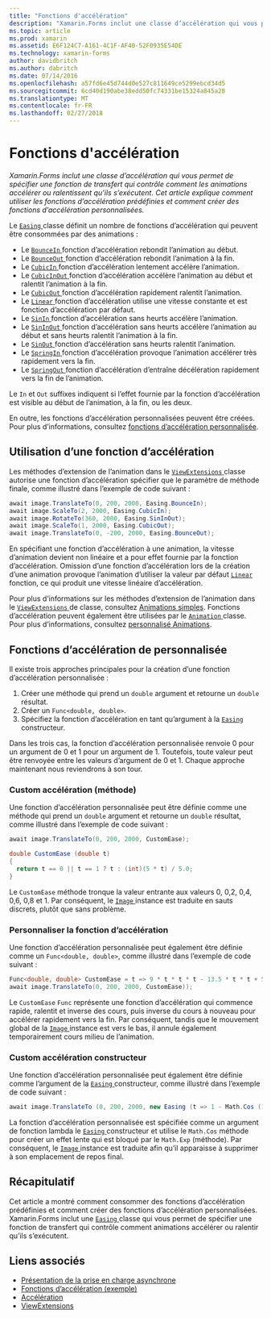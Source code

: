 ```yaml
---
title: "Fonctions d'accélération"
description: "Xamarin.Forms inclut une classe d’accélération qui vous permet de spécifier une fonction de transfert qui contrôle comment les animations accélérer ou ralentissent qu’ils s’exécutent. Cet article explique comment utiliser les fonctions d’accélération prédéfinies et comment créer des fonctions d’accélération personnalisées."
ms.topic: article
ms.prod: xamarin
ms.assetid: E6F124C7-A161-4C1F-AF40-52F0935E54DE
ms.technology: xamarin-forms
author: davidbritch
ms.author: dabritch
ms.date: 07/14/2016
ms.openlocfilehash: a57fd6e45d744d0e527c811649ce5299ebcd34d5
ms.sourcegitcommit: 6cd40d190abe38edd50fc74331be15324a845a28
ms.translationtype: MT
ms.contentlocale: fr-FR
ms.lasthandoff: 02/27/2018
---
```

# <a name="easing-functions"></a>Fonctions d'accélération

_Xamarin.Forms inclut une classe d’accélération qui vous permet de spécifier une fonction de transfert qui contrôle comment les animations accélérer ou ralentissent qu’ils s’exécutent. Cet article explique comment utiliser les fonctions d’accélération prédéfinies et comment créer des fonctions d’accélération personnalisées._


Le [ `Easing` ](https://developer.xamarin.com/api/type/Xamarin.Forms.Easing/) classe définit un nombre de fonctions d’accélération qui peuvent être consommées par des animations :

- Le [ `BounceIn` ](https://developer.xamarin.com/api/field/Xamarin.Forms.Easing.BounceIn/) fonction d’accélération rebondit l’animation au début.
- Le [ `BounceOut` ](https://developer.xamarin.com/api/field/Xamarin.Forms.Easing.BounceOut/) fonction d’accélération rebondit l’animation à la fin.
- Le [ `CubicIn` ](https://developer.xamarin.com/api/field/Xamarin.Forms.Easing.CubicIn/) fonction d’accélération lentement accélère l’animation.
- Le [ `CubicInOut` ](https://developer.xamarin.com/api/field/Xamarin.Forms.Easing.CubicInOut/) fonction d’accélération accélère l’animation au début et ralentit l’animation à la fin.
- Le [ `CubicOut` ](https://developer.xamarin.com/api/field/Xamarin.Forms.Easing.CubicOut/) fonction d’accélération rapidement ralentit l’animation.
- Le [ `Linear` ](https://developer.xamarin.com/api/field/Xamarin.Forms.Easing.Linear/) fonction d’accélération utilise une vitesse constante et est fonction d’accélération par défaut.
- Le [ `SinIn` ](https://developer.xamarin.com/api/field/Xamarin.Forms.Easing.SinIn/) fonction d’accélération sans heurts accélère l’animation.
- Le [ `SinInOut` ](https://developer.xamarin.com/api/field/Xamarin.Forms.Easing.SinInOut/) fonction d’accélération sans heurts accélère l’animation au début et sans heurts ralentit l’animation à la fin.
- Le [ `SinOut` ](https://developer.xamarin.com/api/field/Xamarin.Forms.Easing.SinOut/) fonction d’accélération sans heurts ralentit l’animation.
- Le [ `SpringIn` ](https://developer.xamarin.com/api/field/Xamarin.Forms.Easing.SpringIn/) fonction d’accélération provoque l’animation accélérer très rapidement vers la fin.
- Le [ `SpringOut` ](https://developer.xamarin.com/api/field/Xamarin.Forms.Easing.SpringOut/) fonction d’accélération d’entraîne décélération rapidement vers la fin de l’animation.

Le `In` et `Out` suffixes indiquent si l’effet fournie par la fonction d’accélération est visible au début de l’animation, à la fin, ou les deux.

En outre, les fonctions d’accélération personnalisées peuvent être créées. Pour plus d’informations, consultez [fonctions d’accélération personnalisée](#customeasing).

## <a name="consuming-an-easing-function"></a>Utilisation d’une fonction d’accélération

Les méthodes d’extension de l’animation dans le [ `ViewExtensions` ](https://developer.xamarin.com/api/type/Xamarin.Forms.ViewExtensions/) classe autorise une fonction d’accélération spécifier que le paramètre de méthode finale, comme illustré dans l’exemple de code suivant :

```csharp
await image.TranslateTo(0, 200, 2000, Easing.BounceIn);
await image.ScaleTo(2, 2000, Easing.CubicIn);
await image.RotateTo(360, 2000, Easing.SinInOut);
await image.ScaleTo(1, 2000, Easing.CubicOut);
await image.TranslateTo(0, -200, 2000, Easing.BounceOut);
```

En spécifiant une fonction d’accélération à une animation, la vitesse d’animation devient non linéaire et a pour effet fournie par la fonction d’accélération. Omission d’une fonction d’accélération lors de la création d’une animation provoque l’animation d’utiliser la valeur par défaut [ `Linear` ](https://developer.xamarin.com/api/field/Xamarin.Forms.Easing.Linear/) fonction, ce qui produit une vitesse linéaire d’accélération.

Pour plus d’informations sur les méthodes d’extension de l’animation dans le [ `ViewExtensions` ](https://developer.xamarin.com/api/type/Xamarin.Forms.ViewExtensions/) de classe, consultez [Animations simples](~/xamarin-forms/user-interface/animation/simple.md). Fonctions d’accélération peuvent également être utilisées par le [ `Animation` ](https://developer.xamarin.com/api/type/Xamarin.Forms.Animation/) classe. Pour plus d’informations, consultez [personnalisé Animations](~/xamarin-forms/user-interface/animation/custom.md).

<a name="customeasing" />

## <a name="custom-easing-functions"></a>Fonctions d’accélération de personnalisée

Il existe trois approches principales pour la création d’une fonction d’accélération personnalisée :

1. Créer une méthode qui prend un `double` argument et retourne un `double` résultat.
1. Créer un `Func<double, double>`.
1. Spécifiez la fonction d’accélération en tant qu’argument à la [ `Easing` ](https://developer.xamarin.com/api/type/Xamarin.Forms.Easing/) constructeur.

Dans les trois cas, la fonction d’accélération personnalisée renvoie 0 pour un argument de 0 et 1 pour un argument de 1. Toutefois, toute valeur peut être renvoyée entre les valeurs d’argument de 0 et 1. Chaque approche maintenant nous reviendrons à son tour.

### <a name="custom-easing-method"></a>Custom accélération (méthode)

Une fonction d’accélération personnalisée peut être définie comme une méthode qui prend un `double` argument et retourne un `double` résultat, comme illustré dans l’exemple de code suivant :

```csharp
await image.TranslateTo(0, 200, 2000, CustomEase);

double CustomEase (double t)
{
  return t == 0 || t == 1 ? t : (int)(5 * t) / 5.0;
}
```

Le `CustomEase` méthode tronque la valeur entrante aux valeurs 0, 0,2, 0,4, 0,6, 0,8 et 1. Par conséquent, le [ `Image` ](https://developer.xamarin.com/api/type/Xamarin.Forms.Image/) instance est traduite en sauts discrets, plutôt que sans problème.

### <a name="custom-easing-func"></a>Personnaliser la fonction d’accélération

Une fonction d’accélération personnalisée peut également être définie comme un `Func<double, double>`, comme illustré dans l’exemple de code suivant :

```csharp
Func<double, double> CustomEase = t => 9 * t * t * t - 13.5 * t * t + 5.5 * t;
await image.TranslateTo(0, 200, 2000, CustomEase));
```

Le `CustomEase` `Func` représente une fonction d’accélération qui commence rapide, ralentit et inverse des cours, puis inverse du cours à nouveau pour accélérer rapidement vers la fin. Par conséquent, tandis que le mouvement global de la [ `Image` ](https://developer.xamarin.com/api/type/Xamarin.Forms.Image/) instance est vers le bas, il annule également temporairement cours milieu de l’animation.

### <a name="custom-easing-constructor"></a>Custom accélération constructeur

Une fonction d’accélération personnalisée peut également être définie comme l’argument de la [ `Easing` ](https://developer.xamarin.com/api/type/Xamarin.Forms.Easing/) constructeur, comme illustré dans l’exemple de code suivant :

```csharp
await image.TranslateTo (0, 200, 2000, new Easing (t => 1 - Math.Cos (10 * Math.PI * t) * Math.Exp (-5 * t)));
```

La fonction d’accélération personnalisée est spécifiée comme un argument de fonction lambda le [ `Easing` ](https://developer.xamarin.com/api/type/Xamarin.Forms.Easing/) constructeur et utilise le `Math.Cos` méthode pour créer un effet lente qui est bloqué par le `Math.Exp` (méthode). Par conséquent, le [ `Image` ](https://developer.xamarin.com/api/type/Xamarin.Forms.Image/) instance est traduite afin qu’il apparaisse à supprimer à son emplacement de repos final.

## <a name="summary"></a>Récapitulatif

Cet article a montré comment consommer des fonctions d’accélération prédéfinies et comment créer des fonctions d’accélération personnalisées. Xamarin.Forms inclut une [ `Easing` ](https://developer.xamarin.com/api/type/Xamarin.Forms.Easing/) classe qui vous permet de spécifier une fonction de transfert qui contrôle comment animations accélérer ou ralentir qu’ils s’exécutent.



## <a name="related-links"></a>Liens associés

- [Présentation de la prise en charge asynchrone](~/cross-platform/platform/async.md)
- [Fonctions d’accélération (exemple)](https://developer.xamarin.com/samples/xamarin-forms/userinterface/animation/easing/)
- [Accélération](https://developer.xamarin.com/api/type/Xamarin.Forms.Easing/)
- [ViewExtensions](https://developer.xamarin.com/api/type/Xamarin.Forms.ViewExtensions/)
